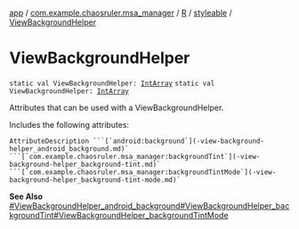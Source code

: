 [app](../../../index.md) / [com.example.chaosruler.msa_manager](../../index.md) / [R](../index.md) / [styleable](index.md) / [ViewBackgroundHelper](.)

# ViewBackgroundHelper

`static val ViewBackgroundHelper: `[`IntArray`](https://kotlinlang.org/api/latest/jvm/stdlib/kotlin/-int-array/index.html)
`static val ViewBackgroundHelper: `[`IntArray`](https://kotlinlang.org/api/latest/jvm/stdlib/kotlin/-int-array/index.html)

Attributes that can be used with a ViewBackgroundHelper.

Includes the following attributes:

    AttributeDescription ```[`android:background`](-view-background-helper_android_background.md)` ```[`com.example.chaosruler.msa_manager:backgroundTint`](-view-background-helper_background-tint.md)` ```[`com.example.chaosruler.msa_manager:backgroundTintMode`](-view-background-helper_background-tint-mode.md)`

**See Also**
[#ViewBackgroundHelper_android_background](-view-background-helper_android_background.md)[#ViewBackgroundHelper_backgroundTint](-view-background-helper_background-tint.md)[#ViewBackgroundHelper_backgroundTintMode](-view-background-helper_background-tint-mode.md)

